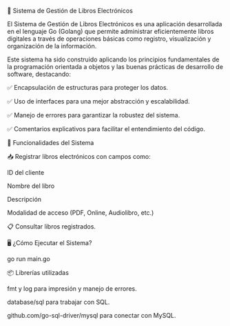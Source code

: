 📘 Sistema de Gestión de Libros Electrónicos

El Sistema de Gestión de Libros Electrónicos es una aplicación desarrollada en el lenguaje Go (Golang) que permite administrar eficientemente libros digitales a través de operaciones básicas como registro, visualización y organización de la información.

Este sistema ha sido construido aplicando los principios fundamentales de la programación orientada a objetos y las buenas prácticas de desarrollo de software, destacando:

✅ Encapsulación de estructuras para proteger los datos.

✅ Uso de interfaces para una mejor abstracción y escalabilidad.

✅ Manejo de errores para garantizar la robustez del sistema.

✅ Comentarios explicativos para facilitar el entendimiento del código.


🧠 Funcionalidades del Sistema

📥 Registrar libros electrónicos con campos como:

ID del cliente

Nombre del libro

Descripción

Modalidad de acceso (PDF, Online, Audiolibro, etc.)

📋 Consultar libros registrados.


🖥️ ¿Cómo Ejecutar el Sistema?

go run main.go


📦 Librerías utilizadas

fmt y log para impresión y manejo de errores.

database/sql para trabajar con SQL.

github.com/go-sql-driver/mysql para conectar con MySQL.

